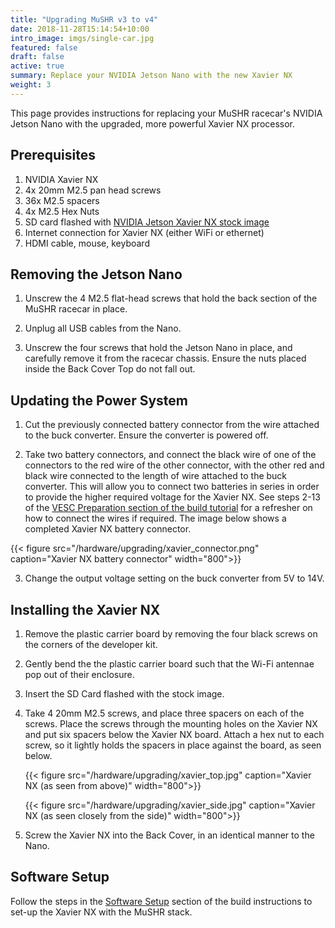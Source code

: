 ```yaml
---
title: "Upgrading MuSHR v3 to v4"
date: 2018-11-28T15:14:54+10:00
intro_image: imgs/single-car.jpg
featured: false
draft: false
active: true
summary: Replace your NVIDIA Jetson Nano with the new Xavier NX
weight: 3
---
```


This page provides instructions for replacing your MuSHR racecar's NVIDIA Jetson Nano with the upgraded, more powerful Xavier NX processor.
## Prerequisites

1. NVIDIA Xavier NX
2. 4x 20mm M2.5 pan head screws
3. 36x M2.5 spacers
4. 4x M2.5 Hex Nuts
5. SD card flashed with [NVIDIA Jetson Xavier NX stock image](https://developer.nvidia.com/embedded/learn/get-started-jetson-xavier-nx-devkit#write)
6. Internet connection for Xavier NX (either WiFi or ethernet)
7. HDMI cable, mouse, keyboard

## Removing the Jetson Nano

1. Unscrew the 4 M2.5 flat-head screws that hold the back section of the MuSHR racecar in place. 

2. Unplug all USB cables from the Nano.

3. Unscrew the four screws that hold the Jetson Nano in place, and carefully remove it from the racecar chassis. Ensure the nuts placed inside the Back Cover Top do not fall out.

## Updating the Power System

1. Cut the previously connected battery connector from the wire attached to the buck converter. Ensure the converter is powered off.

2. Take two battery connectors, and connect the black wire of one of the connectors to the red wire of the other connector, with the other red and black wire connected to the length of wire attached to the buck converter. This will allow you to connect two batteries in series in order to provide the higher required voltage for the Xavier NX. See steps 2-13 of the [VESC Preparation section of the build tutorial](/hardware/build_tutorial#vesc-preparation) for a refresher on how to connect the wires if required. The image below shows a completed Xavier NX battery connector.

{{< figure src="/hardware/upgrading/xavier_connector.png" caption="Xavier NX battery connector" width="800">}}

3. Change the output voltage setting on the buck converter from 5V to 14V.

## Installing the Xavier NX

1. Remove the plastic carrier board by removing the four black screws on the corners of the developer kit. 

2. Gently bend the the plastic carrier board such that the Wi-Fi antennae pop out of their enclosure. 

3. Insert the SD Card flashed with the stock image.

4. Take 4 20mm M2.5 screws, and place three spacers on each of the screws. Place the screws through the mounting holes on the Xavier NX and put six spacers below the Xavier NX board. Attach a hex nut to each screw, so it lightly holds the spacers in place against the board, as seen below. 

    {{< figure src="/hardware/upgrading/xavier_top.jpg" caption="Xavier NX (as seen from above)" width="800">}}

    {{< figure src="/hardware/upgrading/xavier_side.jpg" caption="Xavier NX (as seen closely from the side)" width="800">}}

5. Screw the Xavier NX into the Back Cover, in an identical manner to the Nano. 

## Software Setup

Follow the steps in the [Software Setup](/hardware/build_instructions#software-setup) section of the build instructions to set-up the Xavier NX with the MuSHR stack.


